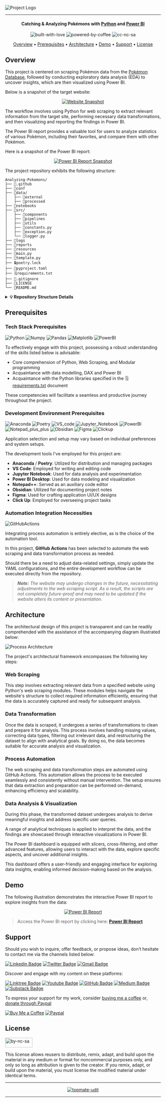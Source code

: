 ![Project Logo][project_logo]

---

<h4 align="center">Catching & Analyzing Pokémons with <a href="https://www.python.org/" target="_blank">Python</a> and <a href="https://www.microsoft.com/en-us/power-platform/products/power-bi" target="_blank">Power BI</a></h4>

<p align='center'>
<img src="https://forthebadge.com/images/badges/built-with-love.svg" alt="built-with-love" border="0">
<img src="https://forthebadge.com/images/badges/powered-by-coffee.svg" alt="powered-by-coffee" border="0">
<img src="https://forthebadge.com/images/badges/cc-nc-sa.svg" alt="cc-nc-sa" border="0">
</p>

<p align="center">
  <a href="#overview">Overview</a> •
  <a href="#prerequisites">Prerequisites</a> •
  <a href="#architecture">Architecture</a> •
  <a href="#demo">Demo</a> •
  <a href="#support">Support</a> •
  <a href="#license">License</a>
</p>

## Overview

This project is centered on scraping Pokémon data from the [Pokémon Database][website_link], followed by conducting exploratory data analysis (EDA) to uncover insights, which are then visualized using Power BI.

Below is a snapshot of the target website:

<p align='center'>
  <a href="#">
    <img src="./resources/readme_images/website_snippet.png" alt="Website Snapshot" style="0">
  </a>
</p>

The workflow involves using Python for web scraping to extract relevant information from the target site, performing necessary data transformations, and then visualizing and reporting the findings in Power BI.

The Power BI report provides a valuable tool for users to analyze statistics of various Pokémon, including their favorites, and compare them with other Pokémon.

Here is a snapshot of the Power BI report:

<p align='center'>
  <a href="#">
    <img src="./resources/readme_images/powerbi_report.png" alt="Power BI Report Snapshot" style="0">
  </a>
</p>

The project repository exhibits the following structure:

```
Analyzing-Pokemons/
├── 📁.github
├── 📁conf
├── 📁data/
│   ├── 📁external
│   ├── 📁processed
├── 📁notebooks
├── 📁src/
│   ├── 📁components
│   ├── 📁pipelines
│   ├── 📁utils
│   ├── 🐍constants.py
│   ├── 🐍exception.py
│   └── 🐍logger.py
├── 📁logs
├── 📁reports
├── 📁resources
├── 🐍main.py
├── 🐍template.py
├── 🔒poetry.lock
├── 📇pyproject.toml
├── 🗒️requirements.txt
├── 📜.gitignore
├── 🔑LICENSE
└── 📝README.md
```
<details>
<summary>
   <strong>💡 Repository Structure Details</strong>
</summary>
<br>

To help you navigate through the project, here’s a concise guide to the repository’s structure, detailing what each directory contains and its purpose within the project:

- **`📁.github`** - Contains GitHub-related configuration files like workflows for CI/CD.
- **`📁conf`** - Configuration files and schema for the project.
- **`📁data/`**
  - **`📁external`** - Data extracted from external data source(s).
  - **`📁processed`** - Data that has been cleaned and transformed for analysis.
- **`📁notebooks`** - Jupyter notebooks for exploratory data analysis and model experimentation.
- **`📁src/`**
  - **`📁components`** - Modular components used across the project.
  - **`📁pipelines`** - Data processing and machine learning pipelines.
  - **`📁utils`** - Utility scripts for common tasks throughout the project.
  - **`🐍constants.py`** - Central file for constants used in the project.
  - **`🐍exception.py`** - Custom exception classes for error handling.
  - **`🐍logger.py`** - Logging configuration and setup.
- **`📁logs`** - Contains auto-generated logs for event and error tracking, not included in Git.
- **`📁reports`** - Generated analysis reports and insights.
- **`📁resources`** - Additional resources like images or documents used in the project
- **`🐍main.py`** - Script to orchestrates the project's workflow. It sequentially executes the pipeline scripts
- **`🐍template.py`** - Template script for standardizing code structure.
- **`🔒poetry.lock`** - Lock file for Poetry to ensure reproducible builds.
- **`📇pyproject.toml`** - Poetry configuration file for package management.
- **`🗒️requirements.txt`** - List of Python package requirements.
- **`📜.gitignore`** - Specifies intentionally untracked files to ignore.
- **`🔑LICENSE`** - The license file for the project.
- **`📝README.md`** - The introductory documentation for the project.

</details>

## Prerequisites

### Tech Stack Prerequisites
![Python] ![Numpy] ![Pandas] ![Matplotlib] ![PowerBI]

To effectively engage with this project, possessing a robust understanding of the skills listed below is advisable:

- Core comprehension of Python, Web Scraping, and Modular programming
- Acquaintance with data modelling, DAX and Power BI
- Acquaintance with the Python libraries specified in the 🗒️[requirements.txt][requirements] document

These competencies will facilitate a seamless and productive journey throughout the project.

### Development Environment Prerequisites
![Anaconda] ![Poetry] ![VS_code] ![Jupyter_Notebook] ![PowerBI] ![Notepad_plus_plus] ![Obsidian] ![Figma] ![Clickup]

Application selection and setup may vary based on individual preferences and system setups.

The development tools I've employed for this project are:
- **Anaconda** / **Poetry**: Utilized for distribution and managing packages
- **VS Code**: Employed for writing and editing code
- **Jupyter Notebook**: Used for data analysis and experimentation
- **Power BI Desktop**: Used for data modeling and visualization
- **Notepad++**: Served as an auxiliary code editor
- **Obsidian**: Utilized for documenting project notes
- **Figma**: Used for crafting application UI/UX designs
- **Click Up**: Employed for overseeing project tasks

### Automation Integration Necessities
![GitHubActions]

Integrating process automation is entirely elective, as is the choice of the automation tool.

In this project, **GitHub Actions** has been selected to automate the web scraping and data transformation process as needed.

Should there be a need to adjust data-related settings, simply update the YAML configurations, and the entire development workflow can be executed directly from the repository.

> ***Note:** The website may undergo changes in the future, necessitating adjustments to the web scraping script. As a result, the scripts are not completely future-proof and may need to be updated if the website alters its content or presentation.*


## Architecture

The architectural design of this project is transparent and can be readily comprehended with the assistance of the accompanying diagram illustrated below:

![Process Architecture][process_workflow]

The project's architectural framework encompasses the following key steps:

### Web Scraping
This step involves extracting relevant data from a specified website using Python's web scraping modules. These modules helps navigate the website's structure to collect required information efficiently, ensuring that the data is accurately captured and ready for subsequent analysis.

### Data Transformation
Once the data is scraped, it undergoes a series of transformations to clean and prepare it for analysis. This process involves handling missing values, correcting data types, filtering out irrelevant data, and restructuring the dataset to align with analytical goals. By doing so, the data becomes suitable for accurate analysis and visualization.

### Process Automation
The web scraping and data transformation steps are automated using GitHub Actions. This automation allows the process to be executed seamlessly and consistently without manual intervention. The setup ensures that data extraction and preparation can be performed on-demand, enhancing efficiency and scalability.

### Data Analysis & Visualization
During this phase, the transformed dataset undergoes analysis to derive meaningful insights and address specific user queries.

A range of analytical techniques is applied to interpret the data, and the findings are showcased through interactive visualizations in Power BI.

The Power BI dashboard is equipped with slicers, cross-filtering, and other advanced features, allowing users to interact with the data, explore specific aspects, and uncover additional insights.

This dashboard offers a user-friendly and engaging interface for exploring data insights, enabling informed decision-making based on the analysis.


## Demo

The following illustration demonstrates the interactive Power BI report to explore insights from the data:

<p align='center'>
  <a href="https://app.powerbi.com/">
    <img src="./resources/readme_images/powerbi_report.png" alt="Power BI Report" style="0">
  </a>
</p>

> Access the Power BI report by clicking here: **[Power BI Report][powerbi_link]**


## Support

Should you wish to inquire, offer feedback, or propose ideas, don’t hesitate to contact me via the channels listed below:

[![Linkedin Badge][linkedinbadge]][linkedin] [![Twitter Badge][twitterbadge]][twitter] [![Gmail Badge][gmailbadge]][gmail]

Discover and engage with my content on these platforms:

[![Linktree Badge][linktreebadge]][linktree] [![Youtube Badge][youtubebadge]][youtube] [![GitHub Badge][githubbadge]][github] [![Medium Badge][mediumbadge]][medium]  [![Substack Badge][substackbadge]][substack] 

To express your support for my work, consider [buying me a coffee][buymeacoffee] or, [donate through Paypal][paypal]

[![Buy Me a Coffee][buymeacoffeebadge]][buymeacoffee] [![Paypal][paypalbadge]][paypal]

## License

<a href = 'https://creativecommons.org/licenses/by-nc-sa/4.0/' target="_blank">
    <img src="https://i.ibb.co/mvmWGkm/by-nc-sa.png" alt="by-nc-sa" border="0" width="88" height="31">
</a>

This license allows reusers to distribute, remix, adapt, and build upon the material in any medium or format for noncommercial purposes only, and only so long as attribution is given to the creator. If you remix, adapt, or build upon the material, you must license the modified material under identical terms.

---
<p align='center'>
  <a href="https://topmate.io/quantumudit">
    <img src="https://github.com/quantumudit/Spend-Estimator/assets/54057814/8e5485b9-4777-487b-9677-9d531cef0169" alt="topmate-udit" style="0">
  </a>
</p>

---


<!-- Image Links -->

[project_logo]: resources/readme_images/project_cover_image.png
[process_workflow]: resources/readme_images/process_architecture.png

<!-- External Links -->

[website_link]: https://pokemondb.net/pokedex/all/
[powerbi_link]: https://app.powerbi.com/

<!-- Project Specific Links -->

[main]: ./main.py 
[requirements]: ./requirements.txt

<!-- Profile Links -->

[linkedin]: https://www.linkedin.com/in/quantumudit/
[twitter]: https://twitter.com/quantumudit
[medium]: https://medium.com/@quantumudit
[linktree]: https://linktr.ee/quantumudit
[youtube]: https://www.youtube.com/@quantumudit
[github]: https://github.com/quantumudit/
[substack]: https://substack.com/
[gmail]: quantumudit@gmail.com

<!-- Payment Profile Links -->
[buymeacoffee]: https://www.buymeacoffee.com/quantumudit
[paypal]: https://paypal.me/quantumudit


<!-- Shields Profile Links -->

[linkedinbadge]: https://img.shields.io/badge/-quantumudit-0e76a8?style=flat&labelColor=0e76a8&logo=linkedin&logoColor=white
[twitterbadge]: https://img.shields.io/badge/-quantumudit-000000?style=flat&labelColor=000000&logo=x&logoColor=white
[gmailbadge]: https://img.shields.io/badge/quantumudit@gmail.com-D14836?style=flat&logo=gmail&logoColor=white
[mediumbadge]: https://img.shields.io/badge/Medium-02b875?style=for-the-badge&logo=medium&logoColor=white
[linktreebadge]:https://img.shields.io/badge/Linktree-1de9b6?style=for-the-badge&logo=linktree&logoColor=white
[youtubebadge]: https://img.shields.io/badge/YouTube-%23FF0000.svg?style=for-the-badge&logo=YouTube&logoColor=white
[substackbadge]: https://img.shields.io/badge/Substack-%23006f5c.svg?style=for-the-badge&logo=substack&logoColor=FF6719
[githubbadge]: https://img.shields.io/badge/github-%23121011.svg?style=for-the-badge&logo=github&logoColor=white

<!-- Shields Payment Links -->

[buymeacoffeebadge]: https://img.shields.io/badge/Buy%20Me%20a%20Coffee-ffdd00?style=for-the-badge&logo=buy-me-a-coffee&logoColor=black
[paypalbadge]: https://img.shields.io/badge/PayPal-00457C?style=for-the-badge&logo=paypal&logoColor=white

<!-- Shields Tech stack Links -->

[Python]: https://img.shields.io/badge/python-3670A0?style=for-the-badge&logo=python&logoColor=ffdd54
[Jupyter_Notebook]: https://img.shields.io/badge/jupyter-%23FA0F00.svg?style=for-the-badge&logo=jupyter&logoColor=white
[VS_code]: https://img.shields.io/badge/Visual%20Studio%20Code-0078d7.svg?style=for-the-badge&logo=visual-studio-code&logoColor=white
[Notepad_plus_plus]: https://img.shields.io/badge/Notepad++-90E59A.svg?style=for-the-badge&logo=notepad%2b%2b&logoColor=black
[Figma]: https://img.shields.io/badge/figma-%23F24E1E.svg?style=for-the-badge&logo=figma&logoColor=white
[PowerBI]: https://img.shields.io/badge/power_bi-F2C811?style=for-the-badge&logo=powerbi&logoColor=black
[Obsidian]: https://img.shields.io/badge/Obsidian-%23483699.svg?style=for-the-badge&logo=obsidian&logoColor=white
[NumPy]: https://img.shields.io/badge/numpy-%23013243.svg?style=for-the-badge&logo=numpy&logoColor=white
[Pandas]: https://img.shields.io/badge/pandas-%23150458.svg?style=for-the-badge&logo=pandas&logoColor=white
[Matplotlib]: https://img.shields.io/badge/Matplotlib-%23ffffff.svg?style=for-the-badge&logo=Matplotlib&logoColor=black
[GitHubActions]: https://img.shields.io/badge/github%20actions-%232671E5.svg?style=for-the-badge&logo=githubactions&logoColor=white
[Anaconda]: https://img.shields.io/badge/Anaconda-%2344A833.svg?style=for-the-badge&logo=anaconda&logoColor=white
[Poetry]: https://img.shields.io/badge/-Poetry-60A5FA?style=for-the-badge&labelColor=60A5FA&logo=poetry&logoColor=white
[Clickup]: https://img.shields.io/badge/-Click%20Up-7B68EE?style=for-the-badge&labelColor=7B68EE&logo=clickup&logoColor=white

